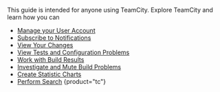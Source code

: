 [//]: # (title: User's Guide)
[//]: # (auxiliary-id: User's Guide)

This guide is intended for anyone using TeamCity. Explore TeamCity and learn how you can

* [Manage your User Account](configuring-your-user-profile.md)
* [Subscribe to Notifications](adding-notification-rules.md)
* [View Your Changes](viewing-your-changes.md)
* [View Tests and Configuration Problems](viewing-tests-and-configuration-problems.md)
* [Work with Build Results](working-with-build-results.md)
* [Investigate and Mute Build Problems](investigating-and-muting-build-failures.md)
* [Create Statistic Charts](statistic-charts.md)
* [Perform Search](search.md)
{product="tc"}

